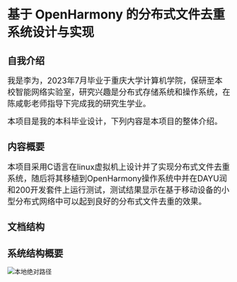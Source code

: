 # 基于 OpenHarmony 的分布式文件去重系统设计与实现

## 自我介绍

<font size = 4> 我是李为，2023年7月毕业于重庆大学计算机学院，保研至本校智能网络实验室，研究兴趣是分布式存储系统和操作系统，在陈咸彰老师指导下完成我的研究生学业。

本项目是我的本科毕业设计，下列内容是本项目的整体介绍。 </font >


## 内容概要
<font size = 4>本项目采用C语言在linux虚拟机上设计并了实现分布式文件去重系统，随后将其移植到OpenHarmony操作系统中并在DAYU润和200开发套件上运行测试，测试结果显示在基于移动设备的小型分布式网络中可以起到良好的分布式文件去重的效果。 </font >


## 文档结构

## 系统结构概要
![本地绝对路径](../Graduation-project/fig/整体架构.png)
